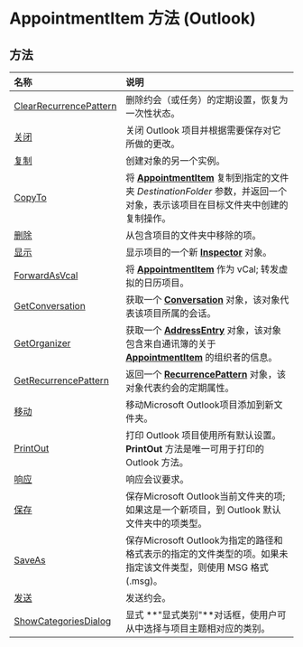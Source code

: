 
# AppointmentItem 方法 (Outlook)

## 方法



|**名称**|**说明**|
|:-----|:-----|
|[ClearRecurrencePattern](a880839a-7c0a-7940-95f7-ee3699e88ece.md)|删除约会（或任务）的定期设置，恢复为一次性状态。|
|[关闭](61072885-5319-5a00-c4f1-d412eb4d60cb.md)|关闭 Outlook 项目并根据需要保存对它所做的更改。|
|[复制](947f1cfd-f60c-a47e-ba4d-3ffde8c13c91.md)|创建对象的另一个实例。|
|[CopyTo](50b8e820-fdb9-1ee9-289b-99be037300c4.md)|将 **[AppointmentItem](204a409d-654e-27aa-643a-8344c631b82d.md)** 复制到指定的文件夹 _DestinationFolder_ 参数，并返回一个对象，表示该项目在目标文件夹中创建的复制操作。|
|[删除](5114b1ca-d923-9de2-cbad-8b14be001deb.md)|从包含项目的文件夹中移除的项。|
|[显示](24706404-d646-a3ac-b7b1-64a6a1c697a9.md)|显示项目的一个新  **[Inspector](d7384756-669c-0549-1032-c3b864187994.md)** 对象。|
|[ForwardAsVcal](5d5456b4-315c-b9e3-2ed8-a1b709999a2e.md)|将 **[AppointmentItem](204a409d-654e-27aa-643a-8344c631b82d.md)** 作为 vCal; 转发虚拟的日历项目。|
|[GetConversation](661386aa-c357-8437-36a4-c0a910573b90.md)|获取一个  **[Conversation](2705d38a-ebc0-e5a7-208b-ffe1f5446b1b.md)** 对象，该对象代表该项目所属的会话。|
|[GetOrganizer](c6cd89b6-d0ab-721b-5671-c057b0646c24.md)|获取一个  **[AddressEntry](d4a0a85e-8bab-bc56-57bc-d70c3c570c8e.md)** 对象，该对象包含来自通讯簿的关于 **[AppointmentItem](204a409d-654e-27aa-643a-8344c631b82d.md)** 的组织者的信息。|
|[GetRecurrencePattern](a9f67c5b-a77f-4e34-e654-d12560a6dba0.md)|返回一个  **[RecurrencePattern](36c098f7-59fb-879a-5173-ed0260d13fa4.md)** 对象，该对象代表约会的定期属性。|
|[移动](29f3a845-cf7d-e598-45c5-1e67e8985215.md)|移动Microsoft Outlook项目添加到新文件夹。|
|[PrintOut](8052ae60-f7eb-e932-7ec4-176262727351.md)|打印 Outlook 项目使用所有默认设置。 **PrintOut** 方法是唯一可用于打印的 Outlook 方法。|
|[响应](060d1fcb-0011-bea0-5c6b-fa3538ff9a2d.md)|响应会议要求。|
|[保存](177980e8-96cc-a72e-ede3-7aad3a98cf68.md)|保存Microsoft Outlook当前文件夹的项; 如果这是一个新项目，到 Outlook 默认文件夹中的项类型。|
|[SaveAs](24dc2663-ca45-395d-5c7f-6a6eaaff120f.md)|保存Microsoft Outlook为指定的路径和格式表示的指定的文件类型的项。如果未指定该文件类型，则使用 MSG 格式 (.msg)。|
|[发送](72f2e997-55ef-b98b-fdd1-7f3b810a28ed.md)|发送约会。|
|[ShowCategoriesDialog](5b79f252-ffce-a59d-873f-48efe467df3b.md)|显式 **"显式类别"**对话框，使用户可从中选择与项目主题相对应的类别。|

